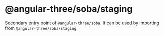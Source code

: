# @angular-three/soba/staging

Secondary entry point of `@angular-three/soba`. It can be used by importing from `@angular-three/soba/staging`.
